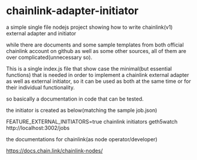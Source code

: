 # chainlink-adapter-initiator
a simple single file nodejs project showing how to write chainlink(v1) external adapter and initiator

while there are documents and some sample templates from both official chainlink account on github as well as some other sources, all of them are over complicated(unnecessary so). 

This is a single index.js file that show case the minimal(but essential functions) that is needed in order to implement a chainlink external adapter as well as external initiator, so it can be used as both at the same time or for their individual functionality.

so basically a documentation in code that can be tested.

the initiator is created as below(matching the sample job.json)

FEATURE_EXTERNAL_INITIATORS=true chainlink initiators geth5watch http://localhost:3002/jobs

the documentations for chainlink(as node operator/developer)

https://docs.chain.link/chainlink-nodes/
